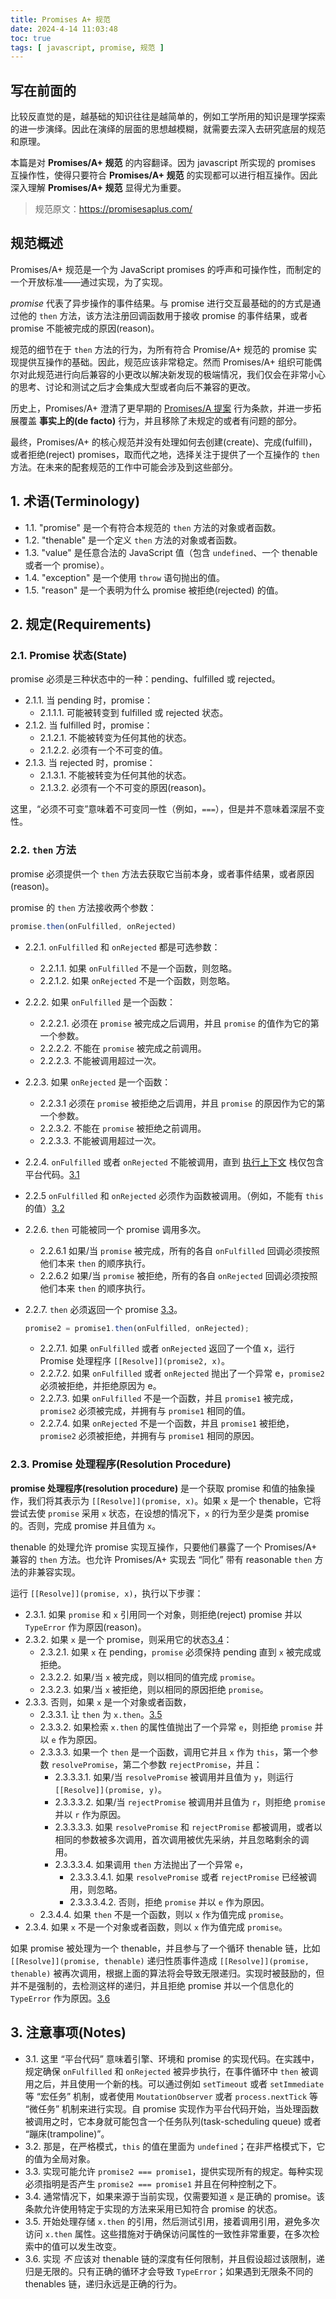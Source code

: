 ```yaml
---
title: Promises A+ 规范
date: 2024-4-14 11:03:48
toc: true
tags: [ javascript, promise, 规范 ]
---
```


[3.1]: #_3-注意事项-notes
[3.2]: #_3-注意事项-notes
[3.3]: #_3-注意事项-notes
[3.4]: #_3-注意事项-notes
[3.5]: #_3-注意事项-notes
[3.6]: #_3-注意事项-notes

## 写在前面的

比较反直觉的是，越基础的知识往往是越简单的，例如工学所用的知识是理学探索的进一步演绎。因此在演绎的层面的思想越模糊，就需要去深入去研究底层的规范和原理。

本篇是对 **Promises/A+ 规范** 的内容翻译。因为 javascript 所实现的 promises 互操作性，使得只要符合 **Promises/A+ 规范** 的实现都可以进行相互操作。因此深入理解 **Promises/A+ 规范** 显得尤为重要。

> 规范原文：<https://promisesaplus.com/>

## 规范概述

Promises/A+ 规范是一个为 JavaScript promises 的呼声和可操作性，而制定的一个开放标准——通过实现，为了实现。

*promise* 代表了异步操作的事件结果。与 promise 进行交互最基础的的方式是通过他的 `then` 方法，该方法注册回调函数用于接收 promise 的事件结果，或者 promise 不能被完成的原因(reason)。

规范的细节在于 `then` 方法的行为，为所有符合 Promise/A+ 规范的 promise 实现提供互操作的基础。因此，规范应该非常稳定。然而 Promises/A+ 组织可能偶尔对此规范进行向后兼容的小更改以解决新发现的极端情况，我们仅会在非常小心的思考、讨论和测试之后才会集成大型或者向后不兼容的更改。

历史上，Promises/A+ 澄清了更早期的 [Promises/A 提案](http://wiki.commonjs.org/wiki/Promises/A) 行为条款，并进一步拓展覆盖 **事实上的(de facto)** 行为，并且移除了未规定的或者有问题的部分。

最终，Promises/A+ 的核心规范并没有处理如何去创建(create)、完成(fulfill)，或者拒绝(reject) promises，取而代之地，选择关注于提供了一个互操作的 `then` 方法。在未来的配套规范的工作中可能会涉及到这些部分。

## 1. 术语(Terminology)

- 1.1. "promise" 是一个有符合本规范的 `then` 方法的对象或者函数。
- 1.2. "thenable" 是一个定义 `then` 方法的对象或者函数。
- 1.3. "value" 是任意合法的 JavaScript 值（包含 `undefined`、一个 thenable 或者一个 promise）。
- 1.4. "exception" 是一个使用 `throw` 语句抛出的值。
- 1.5. "reason" 是一个表明为什么 promise 被拒绝(rejected) 的值。

## 2. 规定(Requirements)

### 2.1. Promise 状态(State)

promise 必须是三种状态中的一种：pending、fulfilled 或 rejected。

- 2.1.1. 当 pending 时，promise：
  - 2.1.1.1. 可能被转变到 fulfilled 或 rejected 状态。
- 2.1.2. 当 fulfilled 时，promise：
  - 2.1.2.1. 不能被转变为任何其他的状态。
  - 2.1.2.2. 必须有一个不可变的值。
- 2.1.3. 当 rejected 时，promise：
  - 2.1.3.1. 不能被转变为任何其他的状态。
  - 2.1.3.2. 必须有一个不可变的原因(reason)。

这里，“必须不可变”意味着不可变同一性（例如，`===`），但是并不意味着深层不变性。

### 2.2. `then` 方法

promise 必须提供一个 `then` 方法去获取它当前本身，或者事件结果，或者原因(reason)。

promise 的 `then` 方法接收两个参数：

```javascript
promise.then(onFulfilled, onRejected)
```

- 2.2.1. `onFulfilled` 和 `onRejected` 都是可选参数：
  - 2.2.1.1. 如果 `onFulfilled` 不是一个函数，则忽略。
  - 2.2.1.2. 如果 `onRejected` 不是一个函数，则忽略。
- 2.2.2. 如果 `onFulfilled` 是一个函数：
  - 2.2.2.1. 必须在 `promise` 被完成之后调用，并且 `promise` 的值作为它的第一个参数。
  - 2.2.2.2. 不能在 `promise` 被完成之前调用。
  - 2.2.2.3. 不能被调用超过一次。
- 2.2.3. 如果 `onRejected` 是一个函数：
  - 2.2.3.1 必须在 `promise` 被拒绝之后调用，并且 `promise` 的原因作为它的第一个参数。
  - 2.2.3.2. 不能在 `promise` 被拒绝之前调用。
  - 2.2.3.3. 不能被调用超过一次。
- 2.2.4. `onFulfilled` 或者 `onRejected` 不能被调用，直到 [执行上下文](https://es5.github.io/#x10.3) 栈仅包含平台代码。[3.1]
- 2.2.5 `onFulfilled` 和 `onRejected` 必须作为函数被调用。（例如，不能有 `this` 的值）[3.2]
- 2.2.6. `then` 可能被同一个 promise 调用多次。
  - 2.2.6.1 如果/当 `promise` 被完成，所有的各自 `onFulfilled` 回调必须按照他们本来 `then` 的顺序执行。
  - 2.2.6.2 如果/当 `promise` 被拒绝，所有的各自 `onRejected` 回调必须按照他们本来 `then` 的顺序执行。
- 2.2.7. `then` 必须返回一个 promise [3.3]。

  ```javascript
  promise2 = promise1.then(onFulfilled, onRejected);
  ```

  - 2.2.7.1. 如果 `onFulfilled` 或者 `onRejected` 返回了一个值 x，运行 Promise 处理程序 `[[Resolve]](promise2, x)`。
  - 2.2.7.2. 如果 `onFulfilled` 或者 `onRejected` 抛出了一个异常 e，`promise2` 必须被拒绝，并拒绝原因为 e。
  - 2.2.7.3. 如果 `onFulfilled` 不是一个函数，并且 `promise1` 被完成，`promise2` 必须被完成，并拥有与 `promise1` 相同的值。
  - 2.2.7.4. 如果 `onRejected` 不是一个函数，并且 `promise1` 被拒绝，`promise2` 必须被拒绝，并拥有与 `promise1` 相同的原因。

### 2.3. Promise 处理程序(Resolution Procedure)

**promise 处理程序(resolution procedure)** 是一个获取 promise 和值的抽象操作，我们将其表示为 `[[Resolve]](promise, x)`。如果 `x` 是一个 thenable，它将尝试去使 `promise` 采用 `x` 状态，在设想的情况下，`x` 的行为至少是类 promise 的。否则，完成 promise 并且值为 `x`。

thenable 的处理允许 promise 实现互操作，只要他们暴露了一个 Promises/A+ 兼容的 `then` 方法。也允许 Promises/A+ 实现去 “同化” 带有 reasonable `then` 方法的非兼容实现。

运行 `[[Resolve]](promise, x)`，执行以下步骤：

- 2.3.1. 如果 `promise` 和 `x` 引用同一个对象，则拒绝(reject) promise 并以 `TypeError` 作为原因(reason)。
- 2.3.2. 如果 `x` 是一个 promise，则采用它的状态[3.4]：
  - 2.3.2.1. 如果 `x` 在 pending，`promise` 必须保持 pending 直到 `x` 被完成或拒绝。
  - 2.3.2.2. 如果/当 `x` 被完成，则以相同的值完成 `promise`。
  - 2.3.2.3. 如果/当 `x` 被拒绝，则以相同的原因拒绝 `promise`。
- 2.3.3. 否则，如果 `x` 是一个对象或者函数，
  - 2.3.3.1. 让 `then` 为 `x.then`。[3.5]
  - 2.3.3.2. 如果检索 `x.then` 的属性值抛出了一个异常 `e`，则拒绝 `promise` 并以 `e` 作为原因。
  - 2.3.3.3. 如果一个 `then` 是一个函数，调用它并且 `x` 作为 `this`，第一个参数 `resolvePromise`，第二个参数 `rejectPromise`，并且：
    - 2.3.3.3.1. 如果/当 `resolvePromise` 被调用并且值为 `y`，则运行 `[[Resolve]](promise, y)`。
    - 2.3.3.3.2. 如果/当 `rejectPromise` 被调用并且值为 `r`，则拒绝 `promise` 并以 `r` 作为原因。
    - 2.3.3.3.3. 如果 `resolvePromise` 和 `rejectPromise` 都被调用，或者以相同的参数被多次调用，首次调用被优先采纳，并且忽略剩余的调用。
    - 2.3.3.3.4. 如果调用 `then` 方法抛出了一个异常 `e`，
      - 2.3.3.3.4.1. 如果 `resolvePromise` 或者 `rejectPromise` 已经被调用，则忽略。
      - 2.3.3.3.4.2. 否则，拒绝 `promise` 并以 `e` 作为原因。
  - 2.3.4.4. 如果 `then` 不是一个函数，则以 `x` 作为值完成 `promise`。
- 2.3.4. 如果 `x` 不是一个对象或者函数，则以 `x` 作为值完成 `promise`。

如果 promise 被处理为一个 thenable，并且参与了一个循环 thenable 链，比如 `[[Resolve]](promise, thenable)` 递归性质事件造成 `[[Resolve]](promise, thenable)` 被再次调用，根据上面的算法将会导致无限递归。实现时被鼓励的，但并不是强制的，去检测这样的递归，并且拒绝 promise 并以一个信息化的 `TypeError` 作为原因。[3.6]

## 3. 注意事项(Notes)

- 3.1. 这里 “平台代码” 意味着引擎、环境和 promise 的实现代码。在实践中，规定确保 `onFulfilled` 和 `onRejected` 被异步执行，在事件循环中 `then` 被调用之后，并且使用一个新的栈。可以通过例如 `setTimeout` 或者 `setImmediate` 等 “宏任务” 机制，或者使用 `MoutationObserver` 或者 `process.nextTick` 等 “微任务” 机制来进行实现。自 promise 实现作为平台代码开始，当处理函数被调用之时，它本身就可能包含一个任务队列(task-scheduling queue) 或者 “蹦床(trampoline)”。
- 3.2. 那是，在严格模式，`this` 的值在里面为 `undefined`；在非严格模式下，它的值为全局对象。
- 3.3. 实现可能允许 `promise2 === promise1`，提供实现所有的规定。每种实现必须指明是否产生 `promise2 === promise1` 并且在何种控制之下。
- 3.4. 通常情况下，如果来源于当前实现，仅需要知道 `x` 是正确的 promise。该条款允许使用特定于实现的方法来采用已知符合 promise 的状态。
- 3.5. 开始处理存储 `x.then` 的引用，然后测试引用，接着调用引用，避免多次访问 `x.then` 属性。这些措施对于确保访问属性的一致性非常重要，在多次检索中的值可以发生改变。
- 3.6. 实现 *不* 应该对 thenable 链的深度有任何限制，并且假设超过该限制，递归是无限的。只有正确的循环才会导致 `TypeError`；如果遇到无限条不同的 thenables 链，递归永远是正确的行为。
